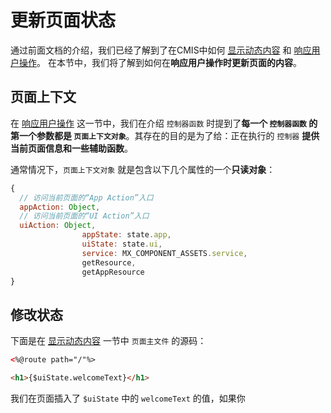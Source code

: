 # 更新页面状态

通过前面文档的介绍，我们已经了解到了在CMIS中如何 [显示动态内容]('#显示动态内容) 和 [响应用户操作](#响应用户操作)。 在本节中，我们将了解到如何在**响应用户操作时更新页面的内容**。

## 页面上下文

在 [响应用户操作](#响应用户操作) 这一节中，我们在介绍 ```控制器函数``` 时提到了**每一个 ```控制器函数``` 的第一个参数都是 ```页面上下文对象```**。其存在的目的是为了给：正在执行的 ```控制器``` **提供当前页面信息和一些辅助函数**。

通常情况下，```页面上下文对象``` 就是包含以下几个属性的一个**只读对象**：

```javascript
{
  // 访问当前页面的“App Action”入口
  appAction: Object,
  // 访问当前页面的“UI Action”入口
  uiAction: Object,
                appState: state.app,
                uiState: state.ui,
                service: MX_COMPONENT_ASSETS.service,
                getResource,
                getAppResource
}
```

## 修改状态

下面是在 [显示动态内容](#显示动态内容) 一节中 ```页面主文件``` 的源码：

```html
<%@route path="/"%>

<h1>{$uiState.welcomeText}</h1>
```

我们在页面插入了 ```$uiState``` 中的 ```welcomeText``` 的值，如果你